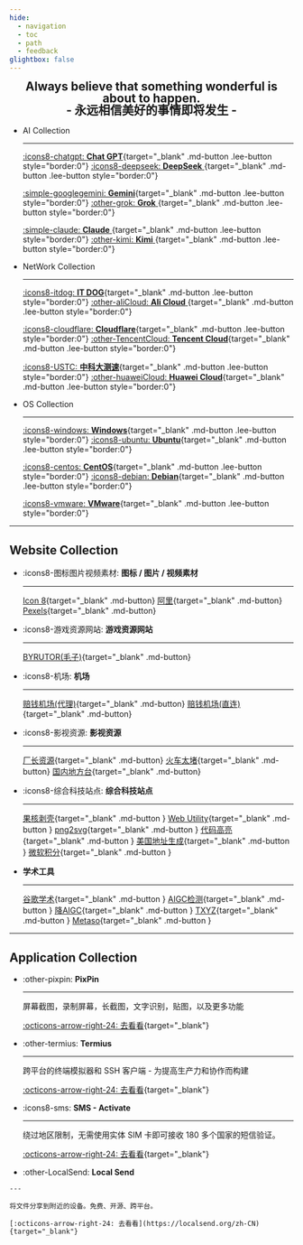 ```yaml
---
hide:
  - navigation
  - toc
  - path
  - feedback
glightbox: false
---
```


<style>
  .md-typeset h1,
  .md-content__button {
    display: none;
  }

  .md-typeset .md-button {
    padding: .125em 1em;
  }
</style>

<h2 align="center" style="font-weight: bolder; margin-top: 0;line-height:1;">
  <b>Always believe that something wonderful is about to happen.</b>
  <br>- 永远相信美好的事情即将发生 -
</h2>

<div class="grid cards" markdown>

-   AI Collection

    ---

    [:icons8-chatgpt: __Chat GPT__](https://chat.openai.com/chat){target="_blank" .md-button .lee-button style="border:0"}
    [:icons8-deepseek: __DeepSeek__ ](https://chat.deepseek.com/a/chat){target="_blank" .md-button .lee-button style="border:0"}

    [:simple-googlegemini: __Gemini__](https://gemini.google.com/app){target="_blank" .md-button .lee-button style="border:0"}
    [:other-grok: __Grok__ ](https://grok.com/){target="_blank" .md-button .lee-button style="border:0"}

    [:simple-claude: __Claude__ ](https://claude.ai/){target="_blank" .md-button .lee-button style="border:0"}
    [:other-kimi: __Kimi__ ](https://www.kimi.com/){target="_blank" .md-button .lee-button style="border:0"}

-   NetWork Collection

    ---

    [:icons8-itdog: __IT DOG__](https://www.itdog.cn/ping/){target="_blank" .md-button .lee-button style="border:0"}
    [:other-aliCloud: __Ali Cloud__ ](https://home.console.aliyun.com/home/dashboard/ProductAndService){target="_blank"  .md-button .lee-button style="border:0"}

    [:icons8-cloudflare: __Cloudflare__](https://dash.cloudflare.com/){target="_blank" .md-button .lee-button style="border:0"}
    [:other-TencentCloud: __Tencent Cloud__](https://console.cloud.tencent.com/){target="_blank" .md-button .lee-button style="border:0"}

    [:icons8-USTC: __中科大测速__](https://test.ustc.edu.cn/){target="_blank" .md-button .lee-button style="border:0"}
    [:other-huaweiCloud: __Huawei Cloud__](https://console.huaweicloud.com/console/){target="_blank" .md-button .lee-button style="border:0"}

-   OS Collection

    ---

    [:icons8-windows: __Windows__](https://www.xitongku.com){target="_blank" .md-button .lee-button style="border:0"}
    [:icons8-ubuntu: __Ubuntu__](https://mirrors.ustc.edu.cn/ubuntu-releases/){target="_blank" .md-button .lee-button style="border:0"}

    [:icons8-centos: __CentOS__](https://vault.centos.org/){target="_blank" .md-button .lee-button style="border:0"}
    [:icons8-debian: __Debian__](http://cdimage.debian.org/cdimage/archive/){target="_blank" .md-button .lee-button style="border:0"}

    [:icons8-vmware: __VMware__](https://softwareupdate.vmware.com/cds/vmw-desktop/ws/){target="_blank" .md-button .lee-button style="border:0"}
    
</div>

---

<!-- ## AI Collection

<div class="grid cards" markdown>

- :other-txyz: [__TXYZ__](https://app.txyz.ai/){target="_blank"}
- :octicons-ai-model-16: [__AIGC检测__](https://matrix.tencent.com/ai-detect/){target="_blank"}
- :other-speedai: [__SpeedAI降AIGC__](https://kuaipaper.com/home){target="_blank"}
- :fontawesome-brands-google-scholar: [__谷歌学术__](https://scholar.google.com/){target="_blank"}

</div> -->


## Website Collection

<div class="grid cards" markdown>

-   :icons8-图标图片视频素材: __图标 / 图片 / 视频素材__

    ---

    [Icon 8](https://igoutu.cn/icons){target="_blank" .md-button}
    [阿里](https://www.iconfont.cn/){target="_blank" .md-button}
    [Pexels](https://www.pexels.com/zh-cn/){target="_blank" .md-button}

-   :icons8-游戏资源网站: __游戏资源网站__

    ---

    [BYRUTOR(毛子)](https://byrutgame.org/){target="_blank" .md-button}

-   :icons8-机场: __机场__

    ---

    [赔钱机场(代理)](https://xn--mes358aby2apfg.com/#/register?code=If4MXXad){target="_blank" .md-button}
    [赔钱机场(直连)](https://xn--cp3a08l.com/#/register?code=7KiFX6Bk){target="_blank" .md-button}

-   :icons8-影视资源: __影视资源__

    ---

    [厂长资源](https://www.czzy.site/){target="_blank" .md-button}
    [火车太堵](https://www.tdgo.shop/){target="_blank" .md-button}
    [国内地方台](https://www.yangshipin.cn/tv/home){target="_blank" .md-button}

-   :icons8-综合科技站点: __综合科技站点__

    ---

    [果核剥壳](https://www.ghxi.com/){target="_blank" .md-button }
    [Web Utility](https://webutility.io/){target="_blank" .md-button }
    [png2svg](https://webutility.io/image-to-svg-converter){target="_blank" .md-button }
    [代码高亮](https://highlightcode.com/){target="_blank" .md-button }
    [美国地址生成](https://usaddressgen.com/){target="_blank" .md-button }
    [微软积分](https://rewards.bing.com/){target="_blank" .md-button }

-   __学术工具__

    ---

    [谷歌学术](https://scholar.google.com/){target="_blank" .md-button }
    [AIGC检测](https://matrix.tencent.com/ai-detect/){target="_blank" .md-button }
    [降AIGC](https://kuaipaper.com/home){target="_blank" .md-button }
    [TXYZ](https://app.txyz.ai/){target="_blank" .md-button }
    [Metaso](https://metaso.cn/){target="_blank" .md-button }

</div>

---

## Application Collection

<div class="grid cards" markdown>

-   :other-pixpin: __PixPin__

    ---

    屏幕截图，录制屏幕，长截图，文字识别，贴图，以及更多功能

    [:octicons-arrow-right-24: 去看看](https://pixpin.cn/){target="_blank"}

-   :other-termius: __Termius__

    ---

    跨平台的终端模拟器和 SSH 客户端 - 为提高生产力和协作而构建

    [:octicons-arrow-right-24: 去看看](https://termius.com/){target="_blank"}

-   :icons8-sms: __SMS - Activate__ 

    ---

    绕过地区限制，无需使用实体 SIM 卡即可接收 180 多个国家的短信验证。
    
    [:octicons-arrow-right-24: 去看看](https://sms-activate.guru/?ref=12351402){target="_blank"}

-    :other-LocalSend: __Local Send__ 

    ---

    将文件分享到附近的设备。免费、开源、跨平台。
    
    [:octicons-arrow-right-24: 去看看](https://localsend.org/zh-CN){target="_blank"}


</div>